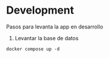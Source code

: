 # Development

Pasos para levanta la app en desarrollo

1. Levantar la base de datos
```
docker compose up -d
```

